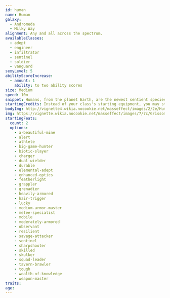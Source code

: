 ```yaml
---
id: human
name: Human
galaxy: 
  - Andromeda
  - Milky Way
alignment: Any and all across the spectrum.
availableClasses:
  - adept
  - engineer
  - infiltrator
  - sentinel
  - soldier
  - vanguard
sexyLevel: 5
abilityScoreIncrease:
  - amount: 1
    ability: to two ability scores
size: Medium
speed: 10m
snippet: Humans, from the planet Earth, are the newest sentient species of notable size to enter the galactic stage and are the most rapidly expanding and developing.
startingCredits: Instead of your class's starting equipment, you may start with 8d6 x 1000 + 10,000 credits to buy your own equipment.
bodyImg: http://vignette4.wikia.nocookie.net/masseffect/images/2/2e/Human_Female_Infiltrator_MP.png/revision/latest/scale-to-width-down/500
img: https://vignette.wikia.nocookie.net/masseffect/images/7/7c/Grissom_Academy_Students.png/revision/latest/scale-to-width-down/640?cb=20120312230100
startingFeats:
  count: 2
  options:
    - a-beautiful-mine
    - alert
    - athlete
    - big-game-hunter
    - biotic-slayer
    - charger
    - dual-wielder
    - durable
    - elemental-adept
    - enhanced-optics
    - featherlight
    - grappler
    - grenadier
    - heavily-armored
    - hair-trigger
    - lucky
    - medium-armor-master
    - melee-specialist
    - mobile
    - moderately-armored
    - observant
    - resilient
    - savage-attacker
    - sentinel
    - sharpshooter
    - skilled
    - skulker
    - squad-leader
    - tavern-brawler
    - tough
    - wealth-of-knowledge
    - weapon-master
traits: 
age:
---
```

